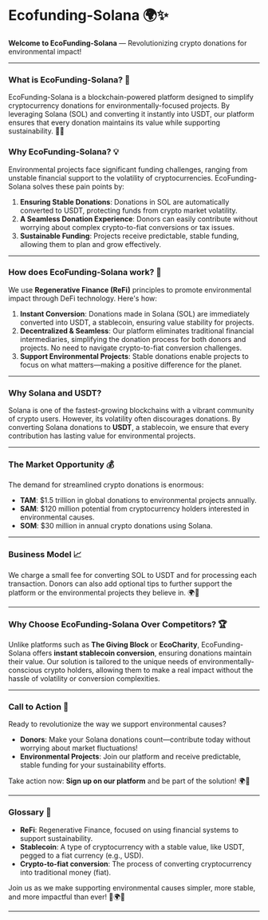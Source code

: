 

# Ecofunding-Solana 🌍✨  
**Welcome to EcoFunding-Solana** — Revolutionizing crypto donations for environmental impact!

---

### What is EcoFunding-Solana? 🤔  
EcoFunding-Solana is a blockchain-powered platform designed to simplify cryptocurrency donations for environmentally-focused projects. By leveraging Solana (SOL) and converting it instantly into USDT, our platform ensures that every donation maintains its value while supporting sustainability. 🌱💚

### Why EcoFunding-Solana? 💡  
Environmental projects face significant funding challenges, ranging from unstable financial support to the volatility of cryptocurrencies. EcoFunding-Solana solves these pain points by:
1. **Ensuring Stable Donations**: Donations in SOL are automatically converted to USDT, protecting funds from crypto market volatility.
2. **A Seamless Donation Experience**: Donors can easily contribute without worrying about complex crypto-to-fiat conversions or tax issues.
3. **Sustainable Funding**: Projects receive predictable, stable funding, allowing them to plan and grow effectively.

---

### How does EcoFunding-Solana work? 🚀  
We use **Regenerative Finance (ReFi)** principles to promote environmental impact through DeFi technology. Here's how:

1. **Instant Conversion**: Donations made in Solana (SOL) are immediately converted into USDT, a stablecoin, ensuring value stability for projects.
2. **Decentralized & Seamless**: Our platform eliminates traditional financial intermediaries, simplifying the donation process for both donors and projects. No need to navigate crypto-to-fiat conversion challenges.
3. **Support Environmental Projects**: Stable donations enable projects to focus on what matters—making a positive difference for the planet.

---

### Why Solana and USDT?  
Solana is one of the fastest-growing blockchains with a vibrant community of crypto users. However, its volatility often discourages donations. By converting Solana donations to **USDT**, a stablecoin, we ensure that every contribution has lasting value for environmental projects.

---

### The Market Opportunity 💰  
The demand for streamlined crypto donations is enormous:
- **TAM**: $1.5 trillion in global donations to environmental projects annually.
- **SAM**: $120 million potential from cryptocurrency holders interested in environmental causes.
- **SOM**: $30 million in annual crypto donations using Solana.

---

### Business Model 📈  
We charge a small fee for converting SOL to USDT and for processing each transaction. Donors can also add optional tips to further support the platform or the environmental projects they believe in. 🌍💸

---

### Why Choose EcoFunding-Solana Over Competitors? 🏆  
Unlike platforms such as **The Giving Block** or **EcoCharity**, EcoFunding-Solana offers **instant stablecoin conversion**, ensuring donations maintain their value. Our solution is tailored to the unique needs of environmentally-conscious crypto holders, allowing them to make a real impact without the hassle of volatility or conversion complexities.

---

### Call to Action 📢  
Ready to revolutionize the way we support environmental causes?
- **Donors**: Make your Solana donations count—contribute today without worrying about market fluctuations!
- **Environmental Projects**: Join our platform and receive predictable, stable funding for your sustainability efforts.

Take action now: **Sign up on our platform** and be part of the solution! 🌍💚

---

### Glossary 📖  
- **ReFi**: Regenerative Finance, focused on using financial systems to support sustainability.
- **Stablecoin**: A type of cryptocurrency with a stable value, like USDT, pegged to a fiat currency (e.g., USD).
- **Crypto-to-fiat conversion**: The process of converting cryptocurrency into traditional money (fiat).

Join us as we make supporting environmental causes simpler, more stable, and more impactful than ever! 🌿🌍🚀

---

